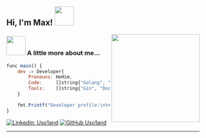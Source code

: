 <h2> Hi, I'm Max! <img src="https://media.tenor.com/dLTGd2gwcy8AAAAi/gamejolt-loading.gif" width="50"></h2>
<img align='right' src="https://media.tenor.com/a2m-Y3dLmD0AAAAi/mona-github-loading-github.gif" width="230">




### <img src="https://media.tenor.com/K_dd5evNOT0AAAAj/loading-thing3-serprety.gif" width="50"> A little more about me...  

```javascript
func main() {
	dev := Developer{
		Pronouns: HeHim, 
		Code:     []string{"Golang", "JavaScript", "HTML", "CSS"},
		Tools:    []string{"Gin", "Docker", "Swagger", "CI/CD", "Redis", "Kafka"},
	}

	fmt.Printf("Developer profile:\n%+v\n", dev)
}
```
[![Linkedin: Uso1and](https://img.shields.io/badge/-Uso1and-blue?style=flat-square&logo=Linkedin&logoColor=white&link=https://www.linkedin.com/in/Uso1and/)](https://www.linkedin.com/in/thaianebraga/)
[![GitHub Uso1and](https://img.shields.io/github/followers/thaiane?label=follow&style=social)](https://github.com/Uso1and)


---